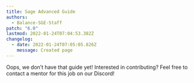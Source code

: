 ```yaml
---
title: Sage Advanced Guide
authors:
  - Balance-SGE-Staff
patch: "6.0"
lastmod: 2022-01-24T07:04:53.382Z
changelog:
  - date: 2022-01-24T07:05:05.826Z
    message: Created page
---
```

Oops, we don’t have that guide yet! Interested in contributing? Feel free to contact a mentor for this job on our Discord!